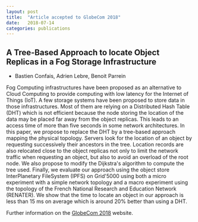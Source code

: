 ```yaml
---
layout: post
title:  "Article accepted to GlobeCom 2018"
date:   2018-07-14
categories: publications
---
```


## A Tree-Based Approach to locate Object Replicas in a Fog Storage Infrastructure

* Bastien Confais, Adrien Lebre, Benoit Parrein

Fog Computing infrastructures have been proposed as an alternative to
Cloud Computing to provide computing with low latency for the Internet
of Things (IoT). A few storage systems have been proposed to store
data in those infrastructures. Most of them are relying on a
Distributed Hash Table (DHT) which is not efficient because the node
storing the location of the data may be placed far away from the
object replicas. This leads to an access time of more than five
seconds in some network architectures. In this paper, we propose to
replace the DHT by a tree-based approach mapping the physical
topology. Servers look for the location of an object by requesting
successively their ancestors in the tree. Location records are also
relocated close to the object replicas not only to limit the network
traffic when requesting an object, but also to avoid an overload of
the root node. We also propose to modify the Dijkstra's algorithm to
compute the tree used. Finally, we evaluate our approach using the
object store InterPlanetary FileSystem (IPFS) on Grid'5000 using both
a micro experiment with a simple network topology and a macro
experiment using the topology of the French National Research and
Education Network (RENATER). We show that the time to locate an object
in our approach is less than 15 ms on average which is around 20%
better than using a DHT.

Further information on the [GlobeCom 2018][1] website.

[1]: http://globecom2018.ieee-globecom.org